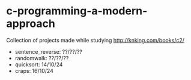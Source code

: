 # c-programming-a-modern-approach

Collection of projects made while studying http://knking.com/books/c2/

- sentence_reverse:  ??/??/??
- randomwalk:        ??/??/??
- quicksort:         14/10/24
- craps:             16/10/24
